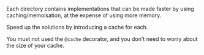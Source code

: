 Each directory contains implementations that can be made faster by using caching/memoisation, at the expense of using more memory.

Speed up the solutions by introducing a cache for each.

You must not used the `@cache` decorator, and you don't need to worry about the size of your cache.
